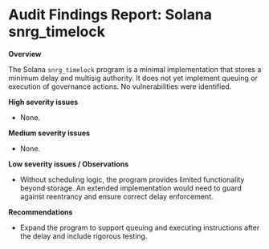 # Audit Findings Report: Solana snrg_timelock

**Overview**

The Solana `snrg_timelock` program is a minimal implementation that stores a minimum delay and multisig authority.  It does not yet implement queuing or execution of governance actions.  No vulnerabilities were identified.

**High severity issues**

- None.

**Medium severity issues**

- None.

**Low severity issues / Observations**

- Without scheduling logic, the program provides limited functionality beyond storage.  An extended implementation would need to guard against reentrancy and ensure correct delay enforcement.

**Recommendations**

- Expand the program to support queuing and executing instructions after the delay and include rigorous testing.